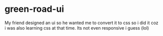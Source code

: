 # green-road-ui
My friend designed an ui so he wanted me to convert it to css so i did it coz i was also learning css at that time.
Its not even responsive i guess (lol)

